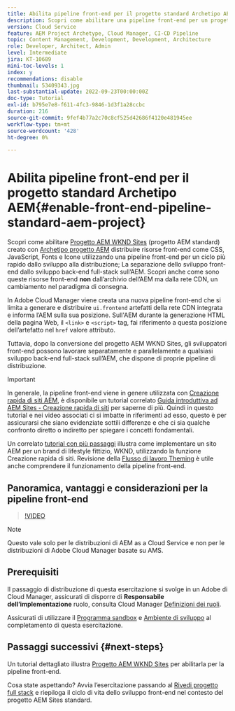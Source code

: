 ```yaml
---
title: Abilita pipeline front-end per il progetto standard Archetipo AEM
description: Scopri come abilitare una pipeline front-end per un progetto AEM standard per una distribuzione più rapida delle risorse statiche come CSS, JavaScript, Fonts, Icone. Separazione dello sviluppo front-end dallo sviluppo back-end full-stack su AEM.
version: Cloud Service
feature: AEM Project Archetype, Cloud Manager, CI-CD Pipeline
topic: Content Management, Development, Development, Architecture
role: Developer, Architect, Admin
level: Intermediate
jira: KT-10689
mini-toc-levels: 1
index: y
recommendations: disable
thumbnail: 53409343.jpg
last-substantial-update: 2022-09-23T00:00:00Z
doc-type: Tutorial
exl-id: b795e7e8-f611-4fc3-9846-1d3f1a28ccbc
duration: 216
source-git-commit: 9fef4b77a2c70c8cf525d42686f4120e481945ee
workflow-type: tm+mt
source-wordcount: '428'
ht-degree: 0%

---
```


# Abilita pipeline front-end per il progetto standard Archetipo AEM{#enable-front-end-pipeline-standard-aem-project}

Scopri come abilitare [Progetto AEM WKND Sites](https://github.com/adobe/aem-guides-wknd) (progetto AEM standard) creato con [Archetipo progetto AEM](https://github.com/adobe/aem-project-archetype) distribuire risorse front-end come CSS, JavaScript, Fonts e Icone utilizzando una pipeline front-end per un ciclo più rapido dallo sviluppo alla distribuzione; La separazione dello sviluppo front-end dallo sviluppo back-end full-stack sull’AEM. Scopri anche come sono queste risorse front-end __non__ dall’archivio dell’AEM ma dalla rete CDN, un cambiamento nel paradigma di consegna.


In Adobe Cloud Manager viene creata una nuova pipeline front-end che si limita a generare e distribuire `ui.frontend` artefatti della rete CDN integrata e informa l’AEM sulla sua posizione. Sull&#39;AEM durante la generazione HTML della pagina Web, il `<link>` e `<script>` tag, fai riferimento a questa posizione dell’artefatto nel `href` valore attributo.

Tuttavia, dopo la conversione del progetto AEM WKND Sites, gli sviluppatori front-end possono lavorare separatamente e parallelamente a qualsiasi sviluppo back-end full-stack sull’AEM, che dispone di proprie pipeline di distribuzione.

>[!IMPORTANT]
>
>In generale, la pipeline front-end viene in genere utilizzata con [Creazione rapida di siti AEM](https://experienceleague.adobe.com/docs/experience-manager-cloud-service/content/sites/administering/site-creation/quick-site/overview.html?lang=en), è disponibile un tutorial correlato [Guida introduttiva ad AEM Sites - Creazione rapida di siti](https://experienceleague.adobe.com/docs/experience-manager-learn/getting-started-wknd-tutorial-develop/site-template/overview.html) per saperne di più. Quindi in questo tutorial e nei video associati ci si imbatte in riferimenti ad esso, questo è per assicurarsi che siano evidenziate sottili differenze e che ci sia qualche confronto diretto o indiretto per spiegare i concetti fondamentali.


Un correlato [tutorial con più passaggi](https://experienceleague.adobe.com/docs/experience-manager-learn/getting-started-wknd-tutorial-develop/site-template/overview.html) illustra come implementare un sito AEM per un brand di lifestyle fittizio, WKND, utilizzando la funzione Creazione rapida di siti. Revisione della [Flusso di lavoro Theming](https://experienceleague.adobe.com/docs/experience-manager-learn/getting-started-wknd-tutorial-develop/site-template/theming.html) è utile anche comprendere il funzionamento della pipeline front-end.

## Panoramica, vantaggi e considerazioni per la pipeline front-end

>[!VIDEO](https://video.tv.adobe.com/v/3409343?quality=12&learn=on)


>[!NOTE]
>
>Questo vale solo per le distribuzioni di AEM as a Cloud Service e non per le distribuzioni di Adobe Cloud Manager basate su AMS.

## Prerequisiti

Il passaggio di distribuzione di questa esercitazione si svolge in un Adobe di Cloud Manager, assicurati di disporre di __Responsabile dell’implementazione__ ruolo, consulta Cloud Manager [Definizioni dei ruoli](https://experienceleague.adobe.com/docs/experience-manager-cloud-manager/content/requirements/users-and-roles.html?lang=en#role-definitions).

Assicurati di utilizzare il [Programma sandbox](https://experienceleague.adobe.com/docs/experience-manager-cloud-service/content/implementing/using-cloud-manager/programs/introduction-sandbox-programs.html) e [Ambiente di sviluppo](https://experienceleague.adobe.com/docs/experience-manager-cloud-service/content/implementing/using-cloud-manager/manage-environments.html) al completamento di questa esercitazione.

## Passaggi successivi {#next-steps}

Un tutorial dettagliato illustra [Progetto AEM WKND Sites](https://github.com/adobe/aem-guides-wknd) per abilitarla per la pipeline front-end.

Cosa state aspettando? Avvia l’esercitazione passando al [Rivedi progetto full stack](review-uifrontend-module.md) e riepiloga il ciclo di vita dello sviluppo front-end nel contesto del progetto AEM Sites standard.
